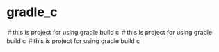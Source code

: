# gradle_c
＃this is project for using gradle build c
＃this is project for using gradle build c
＃this is project for using gradle build c
